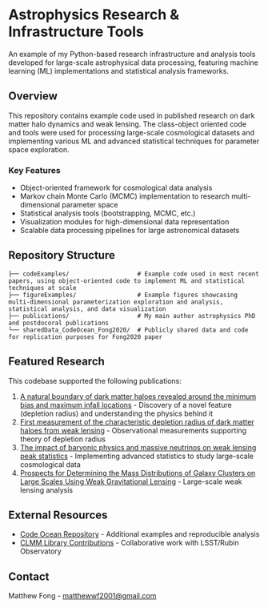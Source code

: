 # Astrophysics Research & Infrastructure Tools

An example of my Python-based research infrastructure and analysis tools developed for large-scale astrophysical data processing, featuring machine learning (ML) implementations and statistical analysis frameworks.

## Overview

This repository contains example code used in published research on dark matter halo dynamics and weak lensing. The class-object oriented code and tools were used for processing large-scale cosmological datasets and implementing various ML and advanced statistical techniques for parameter space exploration.

### Key Features

- Object-oriented framework for cosmological data analysis
- Markov chain Monte Carlo (MCMC) implementation to research multi-dimensional parameter space
- Statistical analysis tools (bootstrapping, MCMC, etc.)
- Visualization modules for high-dimensional data representation
- Scalable data processing pipelines for large astronomical datasets

## Repository Structure

```
├── codeExamples/                   # Example code used in most recent papers, using object-oriented code to implement ML and statistical techniques at scale
├── figureExamples/                 # Example figures showcasing multi-dimensional parameterization exploration and analysis, statistical analysis, and data visualization
├── publications/                   # My main author astrophysics PhD and postdocoral publications
└── sharedData_CodeOcean_Fong2020/  # Publicly shared data and code for replication purposes for Fong2020 paper
```

## Featured Research

This codebase supported the following publications:

1. [A natural boundary of dark matter haloes revealed around the minimum bias and maximum infall locations](https://arxiv.org/abs/2008.03477) - Discovery of a novel feature (depletion radius) and understanding the physics behind it
2. [First measurement of the characteristic depletion radius of dark matter haloes from weak lensing](https://arxiv.org/abs/2205.01816) - Observational measurements supporting theory of depletion radius
3. [The impact of baryonic physics and massive neutrinos on weak lensing peak statistics](https://arxiv.org/abs/1907.03161) - Implementing advanced statistics to study large-scale cosmological data
4. [Prospects for Determining the Mass Distributions of Galaxy Clusters on Large Scales Using Weak Gravitational Lensing](https://arxiv.org/pdf/1805.12226) - Large-scale weak lensing analysis

## External Resources

- [Code Ocean Repository](https://codeocean.com/capsule/1754477/tree/v1) - Additional examples and reproducible analysis
- [CLMM Library Contributions](https://doi.org/10.1093/mnras/stab2764) - Collaborative work with LSST/Rubin Observatory

## Contact

Matthew Fong - matthewwf2001@gmail.com
